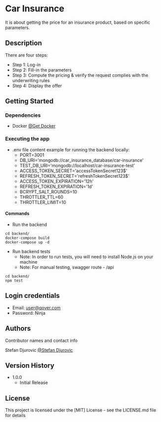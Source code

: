 # Car Insurance

It is about getting the price for an insurance product, based on specific parameters.

## Description

There are four steps:

* Step 1: Log-in
* Step 2: Fill-in the parameters
* Step 3: Compute the pricing & verify the request complies with the underwriting rules
* Step 4: Display the offer

## Getting Started

### Dependencies

* Docker
  [@Get Docker](https://docs.docker.com/get-docker/)

[comment]: <> (### Installing)

[comment]: <> (* How/where to download your program)

[comment]: <> (* Any modifications needed to be made to files/folders)

### Executing the app

* .env file content example for running the backend locally:
    * PORT=3001
    * DB_URI='mongodb://car_insurance_database/car-insurance'
    * TEST_DB_URI='mongodb://localhost/car-insurance-test'
    * ACCESS_TOKEN_SECRET='accessTokenSecret123$'
    * REFRESH_TOKEN_SECRET='refreshTokenSecret123$'
    * ACCESS_TOKEN_EXPIRATION='12h'
    * REFRESH_TOKEN_EXPIRATION='1d'
    * BCRYPT_SALT_ROUNDS=10
    * THROTTLER_TTL=60
    * THROTTLER_LIMIT=10

#### Commands

* Run the backend

```
cd backend/
docker-compose build
docker-compose up -d
```

* Run backend tests
    * Note: In order to run tests, you will need to install Node.js on your machine
    * Note: For manual testing, swagger route - /api

```
cd backend/
npm test
```

[comment]: <> (## Help)

[comment]: <> (Any advise for common problems or issues.)

[comment]: <> (```)

[comment]: <> (command to run if program contains helper info)

[comment]: <> (```)

## Login credentials

* Email: user@qover.com
* Password: Ninja

## Authors

Contributor names and contact info

Stefan Djurovic
[@Stefan Djurovic](https://github.com/steLeLizer)

## Version History

* 1.0.0
    * Initial Release

## License

This project is licensed under the [MIT] License - see the LICENSE.md file for details

[comment]: <> (## Acknowledgments)

[comment]: <> (Inspiration, code snippets, etc.)

[comment]: <> (* [awesome-readme]&#40;https://github.com/matiassingers/awesome-readme&#41;)

[comment]: <> (* [PurpleBooth]&#40;https://gist.github.com/PurpleBooth/109311bb0361f32d87a2&#41;)

[comment]: <> (* [dbader]&#40;https://github.com/dbader/readme-template&#41;)

[comment]: <> (* [zenorocha]&#40;https://gist.github.com/zenorocha/4526327&#41;)

[comment]: <> (* [fvcproductions]&#40;https://gist.github.com/fvcproductions/1bfc2d4aecb01a834b46&#41;)
